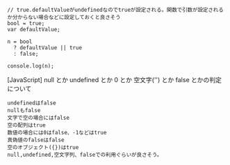 ```
// true.defaultValueがundefinedなのでtrueが設定される。関数で引数が設定されるか分からない場合などに設定しておくと良さそう
bool = true;
var defaultValue;

n = bool
  ? defaultValue || true
  : false;

console.log(n);
```

[JavaScript] null とか undefined とか 0 とか 空文字('') とか false とかの判定について
```
undefinedはfalse
nullもfalse
文字で空の場合にはfalse
空の配列はtrue
数値の場合には0はfalse、-1などはtrue
真偽値のfalseはfalse
空のオブジェクト({})はtrue
null,undefined,空文字列、falseでの利用ぐらいが良さそう。
```
